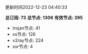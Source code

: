 更新时间2022-12-23 04:40:33

**总订阅: 73**
**总节点: 1306**
**有效节点: 395**
- trojan节点: 41
- ss节点: 126
- v2ray节点: 224
- ssr节点: 4
